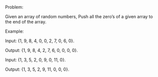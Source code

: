 Problem:

Given an array of random numbers, Push all the zero’s of a given array to the end of the array.

Example:

Input: {1, 9, 8, 4, 0, 0, 2, 7, 0, 6, 0}.

Output: {1, 9, 8, 4, 2, 7, 6, 0, 0, 0, 0}.

Input: {1, 3, 5, 2, 0, 9, 0, 11, 0}.

Output: {1, 3, 5, 2, 9, 11, 0, 0, 0}.
